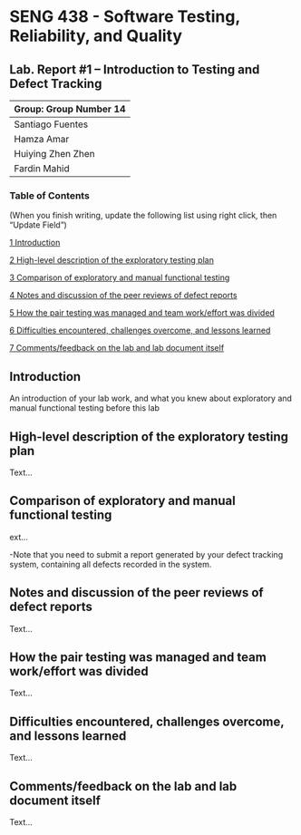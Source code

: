 # SENG 438 - Software Testing, Reliability, and Quality

## Lab. Report \#1 – Introduction to Testing and Defect Tracking

| Group: Group Number 14|
|-----------------|
| Santiago Fuentes |
| Hamza Amar |
| Huiying Zhen Zhen |
| Fardin Mahid |

### Table of Contents

(When you finish writing, update the following list using right click, then
“Update Field”)

[1 Introduction](#introduction)

[2 High-level description of the exploratory testing plan](#high-level-description-of-the-exploratory-testing-plan)

[3 Comparison of exploratory and manual functional testing](#comparison-of-exploratory-and-manual-functional-testing)

[4 Notes and discussion of the peer reviews of defect reports](#notes-and-discussion-of-the-peer-reviews-of-defect-reports)

[5 How the pair testing was managed and team work/effort was divided](#how-the-pair-testing-was-managed-and-team-workeffort-was-divided)

[6 Difficulties encountered, challenges overcome, and lessons learned](#difficulties-encountered-challenges-overcome-and-lessons-learned)

[7 Comments/feedback on the lab and lab document itself](#commentsfeedback-on-the-lab-and-lab-document-itself)

## Introduction

An introduction of your lab work, and what you knew about exploratory and manual functional testing before this lab

## High-level description of the exploratory testing plan

Text…

## Comparison of exploratory and manual functional testing

ext…

-Note that you need to submit a report generated by your defect tracking
    system, containing all defects recorded in the system.

## Notes and discussion of the peer reviews of defect reports

Text…

## How the pair testing was managed and team work/effort was divided 

Text…

## Difficulties encountered, challenges overcome, and lessons learned

Text…

## Comments/feedback on the lab and lab document itself

Text…
